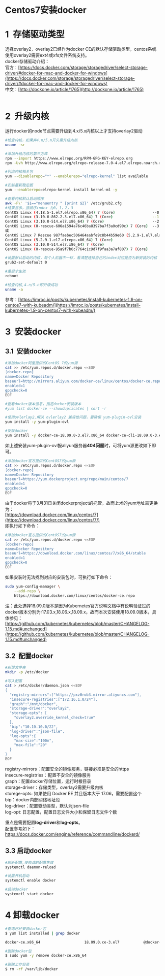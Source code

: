 # Centos7安装docker

<a name="kmxcwg"></a>
# 1  存储驱动类型  
选择overlay2，overlay2已经作为docker CE的默认存储驱动类型，centos系统使用overlay2需要ext4或xfs文件系统支持。<br />docker存储驱动介绍：<br />官方：[https://docs.docker.com/storage/storagedriver/select-storage-driver/#docker-for-mac-and-docker-for-windows](https://docs.docker.com/storage/storagedriver/select-storage-driver/#docker-for-mac-and-docker-for-windows)<br />中文：[http://dockone.io/article/1765](http://dockone.io/article/1765)<br /> 
<a name="z6ydug"></a>
# 2  升级内核
运行docker的node节点需要升级到4.x/5.x内核以上才支持overlay2驱动
```bash
#检查内核，如果非4.n/5.n开头需升级内核 
uname -sr

#添加升级内核的第三方库
rpm --import https://www.elrepo.org/RPM-GPG-KEY-elrepo.org
rpm -Uvh http://www.elrepo.org/elrepo-release-7.0-4.el7.elrepo.noarch.rpm

#列出内核相关包
yum --disablerepo="*" --enablerepo="elrepo-kernel" list available

#安装最新稳定版
yum --enablerepo=elrepo-kernel install kernel-ml -y

#查看内核默认启动顺序
awk -F\' '$1=="menuentry " {print $2}' /etc/grub2.cfg
#结果显示，按顺序index 为0，1，2，3
CentOS Linux (4.18.5-1.el7.elrepo.x86_64) 7 (Core)                 --0
CentOS Linux (3.10.0-862.2.3.el7.x86_64) 7 (Core)                  --1
CentOS Linux (3.10.0-514.el7.x86_64) 7 (Core)                      --2
CentOS Linux (0-rescue-606a1594a76c46ba8397ba7f3a0cd90c) 7 (Core)  --3
或
CentOS Linux 7 Rescue 987faebec506464aabfe9c8b44b59e60 (5.2.9-1.el7.elrepo.x86_64)
CentOS Linux (5.2.9-1.el7.elrepo.x86_64) 7 (Core)
CentOS Linux (3.10.0-514.el7.x86_64) 7 (Core)
CentOS Linux (0-rescue-95a9f7b6c7764c1c9d7f9faa3a7af807) 7 (Core)

#设置默认启动的内核，每个人机器不一样，看清楚选择自己的index对应是否为新安装的内核
grub2-set-default 0

#重启才生效
reboot

#检查内核,4.n/5.n即升级成功
uname -a
```
参考：[https://imroc.io/posts/kubernetes/install-kubernetes-1.9-on-centos7-with-kubeadm/](https://imroc.io/posts/kubernetes/install-kubernetes-1.9-on-centos7-with-kubeadm/)
<a name="xg1quv"></a>
# 3  安装docker
<a name="vgsimf"></a>
## 3.1  安装docker
```bash
#添加docker阿里提供的CentOS 7的yum源
cat >> /etc/yum.repos.d/docker.repo <<EOF
[docker-repo]
name=Docker Repository
baseurl=http://mirrors.aliyun.com/docker-ce/linux/centos/docker-ce.repo
enabled=1
gpgcheck=0
EOF

#查看docker版本信息，指定docker安装版本
#yum list docker-ce --showduplicates | sort -r

#使用ovlerlay2,解决 ovlerlay2 兼容性问题，要确保 yum-plugin-ovl安装
yum install -y yum-plugin-ovl

#安装docker
yum install -y docker-ce-18.09.0-3.el7.x86_64 docker-ce-cli-18.09.0-3.el7.x86_64 containerd.io
```

如上述安装yum-plugin-ovl报aliyun服务器**404问题**时，可将yum源更改如下即可。

```bash
#添加docker官方提供的CentOS7的yum源
cat >> /etc/yum.repos.d/docker.repo <<EOF
[docker-repo]
name=Docker Repository
baseurl=https://yum.dockerproject.org/repo/main/centos/7
enabled=1
gpgcheck=0
EOF
```
由于docker将于3月31日关闭dockerproject的托管，故而上术的yum地址需更换为：<br />[https://download.docker.com/linux/centos/7](https://download.docker.com/linux/centos/7/)<br />即执行如下命令：

```bash
#添加docker官方提供的CentOS7的yum源
cat >> /etc/yum.repos.d/docker.repo <<EOF
[docker-repo]
name=Docker Repository
baseurl=https://download.docker.com/linux/centos/7/x86_64/stable
enabled=1
gpgcheck=0
EOF
```

如果安装时无法找到对应的安装包时，可执行如下命令：

```bash
sudo yum-config-manager \
    --add-repo \
    https://download.docker.com/linux/centos/docker-ce.repo
```
注：此处选择18.09.0版本是因为Kubernetes官方说明文档中有说明验证过的docker版本分别为:17.03.x,18.06.x,18.09.x，故而本次安装使用18.09.0版本，具体参见：[https://github.com/kubernetes/kubernetes/blob/master/CHANGELOG-1.15.md#unchanged](https://github.com/kubernetes/kubernetes/blob/master/CHANGELOG-1.15.md#unchanged)

<a name="roinmk"></a>
## 3.2  配置docker
```bash
#新增文件夹
mkdir -p /etc/docker

#写入配置
cat > /etc/docker/daemon.json <<EOF
{
  "registry-mirrors":["https://pxz0rob3.mirror.aliyuncs.com"],
  "insecure-registries":["172.16.1.0/24"],
  "graph":"/mnt/docker",
  "storage-driver":"overlay2",
  "storage-opts": [
    "overlay2.override_kernel_check=true"
  ],
  "bip":"10.10.10.0/22",
  "log-driver":"json-file",
  "log-opts":{
    "max-size":"100m",
    "max-file":"20"
  }
}
EOF
```
registry-mirrors：配置安全的镜像服务，链接必须是安全的https<br />insecure-registries：配置不安全的镜像服务<br />graph：配置docker存储位置，运行时根目录<br />storage-driver：存储类型，overlay2需要升级内核<br />storege-opts: 如果使用 Docker EE 并且版本大于 17.06，需要配置这个<br />bip：docker内部网络地址段<br />log-driver：配置驱动类型，默认为json-file<br />log-opt: 日志配置，配置日志文件大小和保留日志文件个数

重点是需要配置**log-driver**和**log-opts**。<br />配置参考如下：https://docs.docker.com/engine/reference/commandline/dockerd/

<a name="74r5dd"></a>
## 3.3 启动docker
```bash
#刷新配置,使修改的配置生效
systemctl daemon-reload

#设置开机启动
systemctl enable docker

#启动docker
systemctl start docker
```

<a name="cxidsm"></a>
# 4 卸载docker
```bash
#查询已经安装docker包
$ yum list installed | grep docker

docker-ce.x86_64                    18.09.0.ce-3.el7           @docker-ce-stable

#删除docker包
$ sudo yum -y remove docker-ce.x86_64

#删除工作目录
$ rm -rf /var/lib/docker
```

